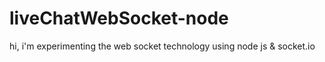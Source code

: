 # liveChatWebSocket-node
hi, i'm experimenting the web socket technology using node js &amp; socket.io
